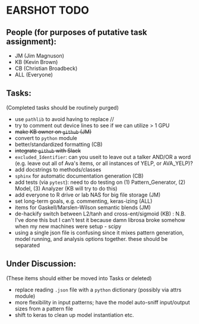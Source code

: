 # EARSHOT TODO

## People (for purposes of putative task assignment):

  - JM (Jim Magnuson)
  - KB (Kevin Brown)
  - CB (Christian Broadbeck)
  - ALL (Everyone)

## Tasks:

(Completed tasks should be routinely purged)

  - use `pathlib` to avoid having to replace //
  - try to comment out device lines to see if we can utilize > 1 GPU
  - ~~make KB owner on `github` (JM)~~
  - convert to `python` module
  - better/standardized formatting (CB)
  - ~~integrate `github` with Slack~~
  - `excluded_Identifier`: can you useit to leave out a talker AND/OR a word (e.g. leave out all of Ava's items, or all instances of YELP, or AVA_YELP)?
  - add docstrings to methods/classes
  - `sphinx` for automatic documentation generation (CB)
  - add tests (via `pytest`): need to do testing on (1) Pattern_Generator, (2) Model, (3) Analyzer (KB will try to do this)
  - add everyone to R drive or lab NAS for big file storage (JM)
  - set long-term goals, e.g. commenting, keras-izing (ALL)
  - items for Gaskell/Marslen-Wilson semantic blends (JM)
  - de-hackify switch between L2/tanh and cross-ent/sigmoid (KB) : N.B. I've done this but I can't test it because damn librosa broke somehow when my new machines
  were setup - scipy
  - using a single json file is confusing since it mixes pattern generation, model running, and analysis options together. these should be separated

## Under Discussion:

(These items should either be moved into Tasks or deleted)

  - replace reading `.json` file with a `python` dictionary (possibly via attrs module)
  - more flexibility in input patterns; have the model auto-sniff input/output sizes from a pattern file
  - shift to keras to clean up model instantiation etc.
